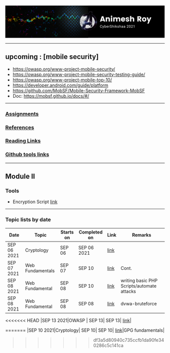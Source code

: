 ![img](img/header.png)

---
## upcoming : [mobile security]

* https://owasp.org/www-project-mobile-security/
* https://owasp.org/www-project-mobile-security-testing-guide/
* https://owasp.org/www-project-mobile-top-10/
* https://developer.android.com/guide/platform
* https://github.com/MobSF/Mobile-Security-Framework-MobSF
* Doc: https://mobsf.github.io/docs/#/


---
### [Assignments](assignments/index.md)
### [References](ref/index.md)
### [Reading Links](ref/reading.md)
### [Github tools links](ref/tools.md)
---

## Module II

### Tools

* Encryption Script [link](https://github.com/anir0y/CyberShikshaa/tree/main/module-II/encryption)

---

### Topic lists by date

|Date | Topic | Starts on |Completed on| Link|Remarks|
|---|---|---|---|---|---|
|SEP 06 2021|Cryptology|SEP 06| SEP 06 2021|[link](https://github.com/anir0y/CyberShikshaa/tree/main/module-II/Cryptology)||
|SEP 07 2021|Web Fundamentals| SEP 07|SEP 10|[link](web-technology)|Cont.|
|SEP 08 2021|Web Fundamental | SEP 08|SEP 10|[link](https://github.com/anir0y/CyberShikshaa/blob/main/module-II/setting-up-webapplication/index.md)|writing basic PHP Scripts/automate attacks|
|SEP 08 2021|Web Fundamental | SEP 08|SEP 08|[link](https://github.com/anir0y/CyberShikshaa/blob/main/module-II/dvwa/brute-force/index.md)|dvwa-bruteforce|
<<<<<<< HEAD
|SEP 13 2021|OWASP | SEP 13| SEP 13| [link](https://github.com/anir0y/CyberShikshaa/blob/main/module-II/sep1021/index.md)|

=======
|SEP 10 2021|Cryptology| SEP 10| SEP 10| [link](https://github.com/anir0y/CyberShikshaa/blob/main/module-II/discussion/gpg.md)|GPG fundamentals|
>>>>>>> df3a5d80940c735ccfb1da90fe340286c5c141ca





